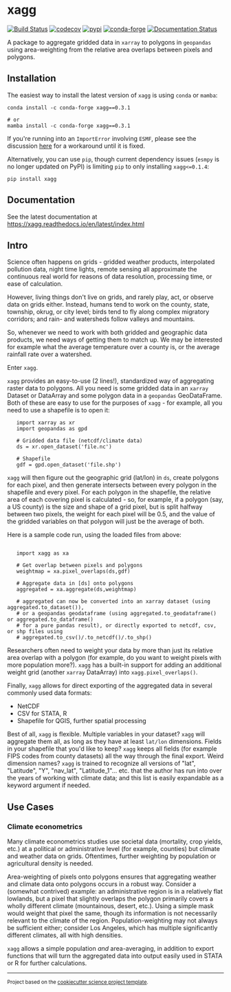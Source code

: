 xagg
==============================
[![Build Status](https://github.com/ks905383/xagg/workflows/Tests/badge.svg)](https://github.com/ks905383/xagg/actions)
[![codecov](https://codecov.io/gh/ks905383/xagg/branch/main/graph/badge.svg)](https://codecov.io/gh/ks905383/xagg)
[![pypi](https://img.shields.io/pypi/v/xagg.svg)](https://pypi.org/project/xagg)
[![conda-forge](https://anaconda.org/conda-forge/xagg/badges/version.svg)](https://anaconda.org/conda-forge/xagg/)
[![Documentation Status](https://readthedocs.org/projects/xagg/badge/?version=latest)](https://xagg.readthedocs.io/en/latest/?badge=latest)


A package to aggregate gridded data in `xarray` to polygons in `geopandas` using area-weighting from the relative area overlaps between pixels and polygons.

## Installation 
The easiest way to install the latest version of `xagg` is using `conda` or `mamba`:  

```
conda install -c conda-forge xagg==0.3.1

# or
mamba install -c conda-forge xagg==0.3.1
```

If you're running into an `ImportError` involving `ESMF`, please see the discussion [here](https://github.com/ks905383/xagg/issues/47) for a workaround until it is fixed. 

Alternatively, you can use `pip`, though current dependency issues (`esmpy` is no longer updated on PyPI) is limiting `pip` to only installing `xagg<=0.1.4`:
```
pip install xagg
```

## Documentation 

See the latest documentation at https://xagg.readthedocs.io/en/latest/index.html

## Intro 

Science often happens on grids - gridded weather products, interpolated pollution data, night time lights, remote sensing all approximate the continuous real world for reasons of data resolution, processing time, or ease of calculation.

However, living things don't live on grids, and rarely play, act, or observe data on grids either. Instead, humans tend to work on the county, state, township, okrug, or city level; birds tend to fly along complex migratory corridors; and rain- and watersheds follow valleys and mountains. 

So, whenever we need to work with both gridded and geographic data products, we need ways of getting them to match up. We may be interested for example what the average temperature over a county is, or the average rainfall rate over a watershed. 

Enter `xagg`. 

`xagg` provides an easy-to-use (2 lines!), standardized way of aggregating raster data to polygons. All you need is some gridded data in an `xarray` Dataset or DataArray and some polygon data in a `geopandas` GeoDataFrame. Both of these are easy to use for the purposes of `xagg` - for example, all you need to use a shapefile is to open it:

```
   import xarray as xr
   import geopandas as gpd
    
   # Gridded data file (netcdf/climate data)
   ds = xr.open_dataset('file.nc')

   # Shapefile
   gdf = gpd.open_dataset('file.shp')
```

`xagg` will then figure out the geographic grid (lat/lon) in `ds`, create polygons for each pixel, and then generate intersects between every polygon in the shapefile and every pixel. For each polygon in the shapefile, the relative area of each covering pixel is calculated - so, for example, if a polygon (say, a US county) is the size and shape of a grid pixel, but is split halfway between two pixels, the weight for each pixel will be 0.5, and the value of the gridded variables on that polygon will just be the average of both. 

Here is a sample code run, using the loaded files from above: 

```

   import xagg as xa

   # Get overlap between pixels and polygons
   weightmap = xa.pixel_overlaps(ds,gdf)

   # Aggregate data in [ds] onto polygons
   aggregated = xa.aggregate(ds,weightmap)

   # aggregated can now be converted into an xarray dataset (using aggregated.to_dataset()), 
   # or a geopandas geodataframe (using aggregated.to_geodataframe() or aggregated.to_dataframe()
   # for a pure pandas result), or directly exported to netcdf, csv, or shp files using
   # aggregated.to_csv()/.to_netcdf()/.to_shp()
```

Researchers often need to weight your data by more than just its relative area overlap with a polygon (for example, do you want to weight pixels with more population more?). `xagg` has a built-in support for adding an additional weight grid (another `xarray` DataArray) into `xagg.pixel_overlaps()`. 

Finally, `xagg` allows for direct exporting of the aggregated data in several commonly used data formats:

- NetCDF 
- CSV for STATA, R
- Shapefile for QGIS, further spatial processing

Best of all, `xagg` is flexible. Multiple variables in your dataset? `xagg` will aggregate them all, as long as they have at least `lat/lon` dimensions. Fields in your shapefile that you'd like to keep? `xagg` keeps all fields (for example FIPS codes from county datasets) all the way through the final export. Weird dimension names? `xagg` is trained to recognize all versions of "lat", "Latitude", "Y", "nav_lat", "Latitude_1"... etc. that the author has run into over the years of working with climate data; and this list is easily expandable as a keyword argument if needed. 

## Use Cases

### Climate econometrics
Many climate econometrics studies use societal data (mortality, crop yields, etc.) at a political or administrative level (for example, counties) but climate and weather data on grids. Oftentimes, further weighting by population or agricultural density is needed. 

Area-weighting of pixels onto polygons ensures that aggregating weather and climate data onto polygons occurs in a robust way. Consider a (somewhat contrived) example: an administrative region is in a relatively flat lowlands, but a pixel that slightly overlaps the polygon primarily covers a wholly different climate (mountainous, desert, etc.). Using a simple mask would weight that pixel the same, though its information is not necessarily relevant to the climate of the region. Population-weighting may not always be sufficient either; consider Los Angeles, which has multiple significantly different climates, all with high densities. 

`xagg` allows a simple population *and* area-averaging, in addition to export functions that will turn the aggregated data into output easily used in STATA or R for further calculations. 

--------

<p><small>Project based on the <a target="_blank" href="https://github.com/jbusecke/cookiecutter-science-project">cookiecutter science project template</a>.</small></p>
